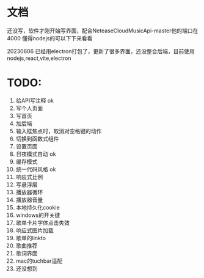 # 文档
还没写，软件才刚开始写界面，配合NeteaseCloudMusicApi-master他的端口在4000
懂得nodejs的可以下下来看看

20230606
已经用electron打包了，更新了很多界面，还没整合后端，目前使用nodejs,react,vite,electron

# TODO:
1. 给API写注释 ok
2. 写个人页面
3. 写首页
4. 加后端
5. 输入框焦点时，取消对空格键的动作
6. 切换到函数式组件
7. 设置页面
8. 日夜模式自动 ok
9. 缓存模式
10. 统一代码风格 ok
11. 响应式比例
12. 写悬浮层
13. 播放器循环
14. 播放器音量
15. 本地持久化cookie
16. windows的开关键
17. 歌单卡片字体点击失效
18. 响应式图片加载
19. 歌单的linkto
20. 歌曲推荐
21. 歌词界面
22. mac的tuchbar适配
23. 还没想到
